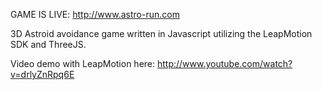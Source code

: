 GAME IS LIVE: http://www.astro-run.com

3D Astroid avoidance game written in Javascript utilizing the LeapMotion SDK and ThreeJS.

Video demo with LeapMotion here:
http://www.youtube.com/watch?v=drlyZnRpq6E
